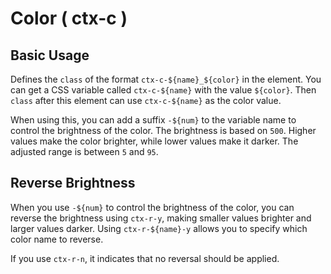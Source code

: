 # Color ( ctx-c )

## Basic Usage

Defines the `class` of the format `ctx-c-${name}_${color}` in the element. You can get a CSS variable called `ctx-c-${name}` with the value `${color}`. Then `class` after this element can use `ctx-c-${name}` as the color value.

When using this, you can add a suffix `-${num}` to the variable name to control the brightness of the color. The brightness is based on `500`. Higher values make the color brighter, while lower values make it darker. The adjusted range is between `5` and `95`.

<demo vue="context-color/base.vue"/>

## Reverse Brightness

When you use `-${num}` to control the brightness of the color, you can reverse the brightness using `ctx-r-y`, making smaller values brighter and larger values darker. Using `ctx-r-${name}-y` allows you to specify which color name to reverse.

If you use `ctx-r-n`, it indicates that no reversal should be applied.

<demo vue="context-color/reverse.vue"/>
